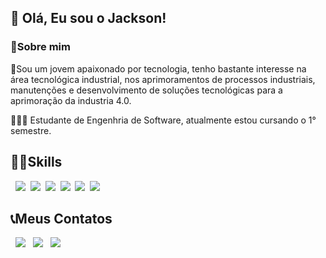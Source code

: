 ## 👋 Olá, Eu sou o Jackson!
### 📌Sobre mim

🤖Sou um jovem apaixonado por tecnologia, tenho bastante interesse na área tecnológica industrial, nos aprimoramentos de processos industriais, manutenções e desenvolvimento de soluções tecnológicas para a aprimoração da industria 4.0. 


👨🏻‍🎓 Estudante de Engenhria de Software, atualmente estou cursando o 1° semestre.


## 🤹‍♂️Skills

 &nbsp; ![](https://img.shields.io/badge/Windows-0078D6?style=for-the-badge&logo=windows&logoColor=white) &nbsp;![](https://img.shields.io/badge/Java-ED8B00?style=for-the-badge&logo=java&logoColor=white) &nbsp;![](https://img.shields.io/badge/Python-14354C?style=for-the-badge&logo=python&logoColor=white) &nbsp;![](https://img.shields.io/badge/C%2B%2B-00599C?style=for-the-badge&logo=c%2B%2B&logoColor=white) &nbsp;![](https://img.shields.io/badge/C%23-239120?style=for-the-badge&logo=c-sharp&logoColor=white)&nbsp;![]()&nbsp;![](https://img.shields.io/badge/MySQL-00000F?style=for-the-badge&logo=mysql&logoColor=white)


## 📞Meus Contatos

 &nbsp; [![](https://img.shields.io/badge/Gmail-D14836?style=for-the-badge&logo=gmail&logoColor=white)](mailto:jackson.loredo.github@gmail.com)
&nbsp;
[![](https://img.shields.io/badge/GitHub-100000?style=for-the-badge&logo=github&logoColor=white)](https://github.com/jacklors)
&nbsp;
[![](https://img.shields.io/badge/LinkedIn-0077B5?style=for-the-badge&logo=linkedin&logoColor=white)](https://www.linkedin.com/in/jacksonloredo)


